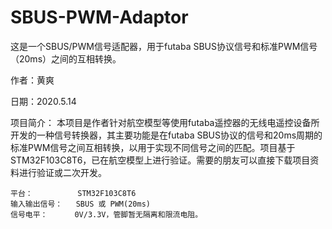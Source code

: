 # SBUS-PWM-Adaptor
这是一个SBUS/PWM信号适配器，用于futaba SBUS协议信号和标准PWM信号（20ms）之间的互相转换。

作者：黄爽

日期：2020.5.14

项目简介：
    本项目是作者针对航空模型等使用futaba遥控器的无线电遥控设备所开发的一种信号转换器，其主要功能是在futaba SBUS协议的信号和20ms周期的标准PWM信号之间互相转换，以用于实现不同信号之间的匹配。项目基于STM32F103C8T6，已在航空模型上进行验证。需要的朋友可以直接下载项目资料进行验证或二次开发。
    
    平台：          STM32F103C8T6
    输入输出信号：   SBUS 或 PWM(20ms)
    信号电平：      0V/3.3V，管脚暂无隔离和限流电阻。
    
